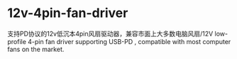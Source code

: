 # 12v-4pin-fan-driver
支持PD协议的12v低沉本4pin风扇驱动器，兼容市面上大多数电脑风扇/12V low-profile 4-pin fan driver supporting USB-PD , compatible with most computer fans on the market.
